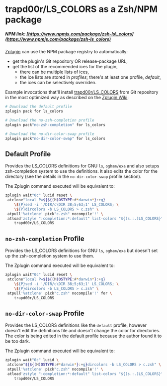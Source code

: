 # trapd00r/LS\_COLORS as a Zsh/NPM package

##### NPM link: [https://www.npmjs.com/package/zsh-ls\_colors](https://www.npmjs.com/package/zsh-ls_colors)

[Zplugin](https://github.com/zdharma/zplugin) can use the NPM package registry
to automatically:

- get the plugin's Git repository OR release-package URL,
- get the list of the recommended ices for the plugin,
    - there can be multiple lists of ices,
    - the ice lists are stored in *profiles*; there's at least one profile, *default*,
    - the ices can be selectively overriden.

Example invocations that'll install
[trapd00r/LS\_COLORS](https://github.com/trapd00r/LS_COLORS) from Git
repository in the most optimized way as described on the [Zplugin
Wiki](http://zdharma.org/zplugin/wiki/LS_COLORS-explanation/):

```zsh
# Download the default profile
zplugin pack for ls_colors

# Download the no-zsh-completion profile
zplugin pack"no-zsh-completion" for ls_colors

# Download the no-dir-color-swap profile
zplugin pack"no-dir-color-swap" for ls_colors
```

## Default Profile

Provides the LS\_COLORS definitions for GNU `ls`, `ogham/exa` and also setups
zsh-completion system to use the definitions. It also edits the color for the
directory (see the details in the `no-dir-color-swap` profile section).

The Zplugin command executed will be equivalent to:

```zsh
zplugin wait"0c" lucid reset \
 atclone"local P=${${(M)OSTYPE:#*darwin*}:+g}
    \${P}sed -i '/DIR/c\DIR 38;5;63;1' LS_COLORS; \
    \${P}dircolors -b LS_COLORS > c.zsh" \
 atpull'%atclone' pick"c.zsh" nocompile'!' \
 atload'zstyle ":completion:*:default" list-colors "${(s.:.)LS_COLORS}";' for \
    trapd00r/LS_COLORS
```

## `no-zsh-completion` Profile

Provides the LS\_COLORS definitions for GNU `ls`, `ogham/exa` but doesn't set up
the zsh-completion system to use them.

The Zplugin command executed will be equivalent to:

```zsh
zplugin wait"0c" lucid reset \
 atclone"local P=${${(M)OSTYPE:#*darwin*}:+g}
    \${P}sed -i '/DIR/c\DIR 38;5;63;1' LS_COLORS; \
    \${P}dircolors -b LS_COLORS > c.zsh" \
 atpull'%atclone' pick"c.zsh" nocompile'!' for \
    trapd00r/LS_COLORS
```

## `no-dir-color-swap` Profile

Provides the LS\_COLORS definitions like the `default` profile, however doesn't
edit the definitions file and doesn't change the color for directories. The
color is being edited in the default profile because the author found it to be
too dark.

The Zplugin command executed will be equivalent to:

```zsh
zplugin wait"0c" lucid \
 atclone"${${(M)OSTYPE:#*darwin*}:+g}dircolors -b LS_COLORS > c.zsh" \
 atpull'%atclone' pick"c.zsh" nocompile'!' \
 atload'zstyle ":completion:*:default" list-colors "${(s.:.)LS_COLORS}";' for \
    trapd00r/LS_COLORS
```

<!-- vim:set ft=markdown tw=80 fo+=an1 autoindent: -->
